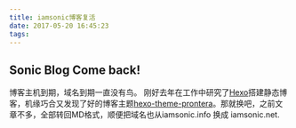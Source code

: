 ```yaml
---
title: iamsonic博客复活
date: 2017-05-20 16:45:23
tags:
---
```

Sonic Blog Come back!
---
博客主机到期，域名到期一直没有鸟。
刚好去年在工作中研究了[Hexo](https://hexo.io/)搭建静态博客，机缘巧合又发现了好的博客主题[hexo-theme-prontera](https://github.com/AngryPowman/hexo-theme-prontera)。那就换吧，之前文章不多，全部转回MD格式，顺便把域名也从iamsonic.info 换成 iamsonic.net.
